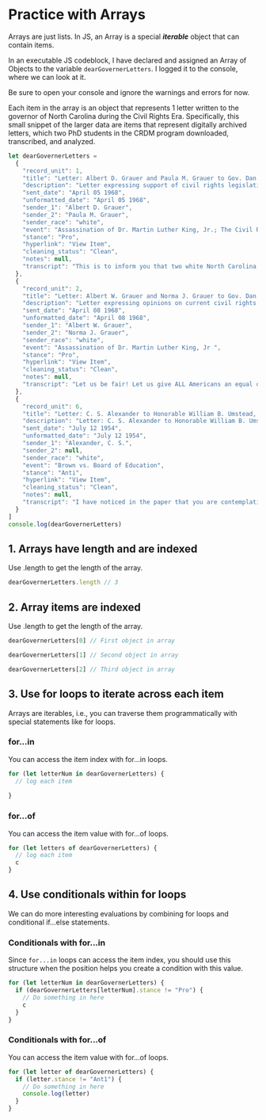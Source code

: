 # Practice with Arrays

Arrays are just lists. In JS, an Array is a special ***iterable*** object that can contain items.

In an executable JS codeblock, I have declared and assigned an Array of Objects to the variable `dearGovernerLetters`. I logged it to the console, where we can look at it.

<p class="note">
  Be sure to open your console and ignore the warnings and errors for now.
</p>

Each item in the array is an object that represents 1 letter written to the governor of North Carolina during the Civil Rights Era. Specifically, this small snippet of the larger data are items that represent digitally archived letters, which two PhD students in the CRDM program downloaded, transcribed, and analyzed.

<!-- Declare `dearGovernerLetters` array of objects -->
```js
let dearGovernerLetters = 
  {
    "record_unit": 1,
    "title": "Letter: Albert D. Grauer and Paula M. Grauer to Gov. Dan K. Moore, April 5, 1968",
    "description": "Letter expressing support of civil rights legislation and opinions on the outbreak of violence throughout the country following the assassination of Dr. Martin Luther King, Jr. Includes a letter of response from Governor Moore.",
    "sent_date": "April 05 1968",
    "unformatted_date": "April 05 1968",
    "sender_1": "Albert D. Grauer",
    "sender_2": "Paula M. Grauer",
    "sender_race": "white",
    "event": "Assassination of Dr. Martin Luther King, Jr.; The Civil Rights Act of 1968",
    "stance": "Pro",
    "hyperlink": "View Item",
    "cleaning_status": "Clean",
    "notes": null,
    "transcript": "This is to inform you that two white North Carolina voters are in favor\nof passage of all legislation which will guarantee the rights of Negro\nAmericans. In particular we are in favor of the pending civil rights law,\nin the House of Representatives, with its open housing provision.\n\nIt is imperative that you and all in authority act as quickly as possible\nto end the injustice to the American Negro.\n\nViolence on the part of anyone should not be tolerated; but hollow calls\nfor law and order, from the white community while nothing is being done to\nchange the horrible plight of Negro Americans, are stupid and border on the\ncriminal.\n\nAll those who believe in and love America must now come forward and see to\nit that injustices against Negro Americans and all others are stopped.\n\nWith hope in the American\ndream,"
  },
  {
    "record_unit": 2,
    "title": "Letter: Albert W. Grauer and Norma J. Grauer to Gov. Dan K. Moore, April 8, 1968",
    "description": "Letter expressing opinions on current civil rights legislation and the outbreak of violence throughout the state following the assassination of Dr. Martin Luther King, Jr. Includes a letter of response from Governor Moore.",
    "sent_date": "April 08 1968",
    "unformatted_date": "April 08 1968",
    "sender_1": "Albert W. Grauer",
    "sender_2": "Norma J. Grauer",
    "sender_race": "white",
    "event": "Assassination of Dr. Martin Luther King, Jr ",
    "stance": "Pro",
    "hyperlink": "View Item",
    "cleaning_status": "Clean",
    "notes": null,
    "transcript": "Let us be fair! Let us give ALL Americans an equal opportunity. Let us all work together to provide decent housing, have open housing and do everything within our power to foster respect and dignity for ALL Americans regardless of their color.\n\nOn the other hand, violence on the part of anyone should NOT be tolerated, but hollow calls for law and order from the white community while they are doing relatively nothing to change the horrible plight of the Negro American are stupid and border on the criminal. Let us, in North Carolina, enforce the laws fairly but work to educate and change the plight, particularly of the children, born into a life in which they are doomed to poverty and ignorance.\n\nThank you, Governor Moore, for anything and everything you are attempting to do, Let us know if we can be of help in any way.\n\nTwo WHITE-PROPERTY-Owning Americans who are concerned. "
  },
  {
    "record_unit": 6,
    "title": "Letter: C. S. Alexander to Honorable William B. Umstead, July 12, 1954",
    "description": "Letter: C. S. Alexander to Honorable William B. Umstead, July 12, 1954",
    "sent_date": "July 12 1954",
    "unformatted_date": "July 12 1954",
    "sender_1": "Alexander, C. S.",
    "sender_2": null,
    "sender_race": "white",
    "event": "Brown vs. Board of Education",
    "stance": "Anti",
    "hyperlink": "View Item",
    "cleaning_status": "Clean",
    "notes": null,
    "transcript": "I have noticed in the paper that you are contemplating a Committee or a Commission to study the matter of segregation in North Carolina, particularly as it pertains to schools.\n\nIn Halifax County we are in excess of 60% colored and particularly in the agricultural section of this county where we are close to 70%, we are of course very much disturbed, and while I don't have the answer, I feel that under your wise leadership that there are sufficient men in North Carolina to devise some plan whereby the matter of mixing colored and white children in white schools can be avoided, and I hope you will permit me to suggest that on this Commission there be included men other than educators who will work out a2 solution satisfactory to both the white and colored population, and I therefore hope that you will search the field in Eastern North Carolina for some good level-headed businessmen to serve on this Committee.\n\nIn Halifax County we have made wonderful strides in the past six or seven years towards equalizing facilities of the white and colored. We now have in the county six negro high schools and six white high schools, and we have a program which over the next few years will equalize the facilities.\n\nI will be glad to sit with you if necessary in arriving at appointees of this most important undertaking.\n\nWith kind personal regards, I am sincerely yours"
  }
]
console.log(dearGovernerLetters)
```

## 1. Arrays have length and are indexed

Use .length to get the length of the array.

```javascript
dearGovernerLetters.length // 3
```

## 2. Array items are indexed

Use .length to get the length of the array.

```javascript
dearGovernerLetters[0] // First object in array
```

```javascript
dearGovernerLetters[1] // Second object in array
```

```javascript
dearGovernerLetters[2] // Third object in array
```

## 3. Use for loops to iterate across each item

Arrays are iterables, i.e., you can traverse them programmatically with special statements like for loops.

### for...in

You can access the item index with for...in loops.

```js
for (let letterNum in dearGovernerLetters) {
  // log each item
  
}
```

### for...of

You can access the item value with for...of loops.

```js
for (let letters of dearGovernerLetters) {
  // log each item
  c
}
```

## 4. Use conditionals within for loops

We can do more interesting evaluations by combining for loops and conditional if...else statements.

### Conditionals with for...in

Since `for...in` loops can access the item index, you should use this structure when the position helps you create a condition with this value.

```javascript
for (let letterNum in dearGovernerLetters) {
  if (dearGovernerLetters[letterNum].stance != "Pro") {
    // Do something in here
    c
  }
}
```

### Conditionals with for...of

You can access the item value with for...of loops.

```js
for (let letter of dearGovernerLetters) {
  if (letter.stance != "Ant1") {
    // Do something in here
    console.log(letter)
  }
}
```